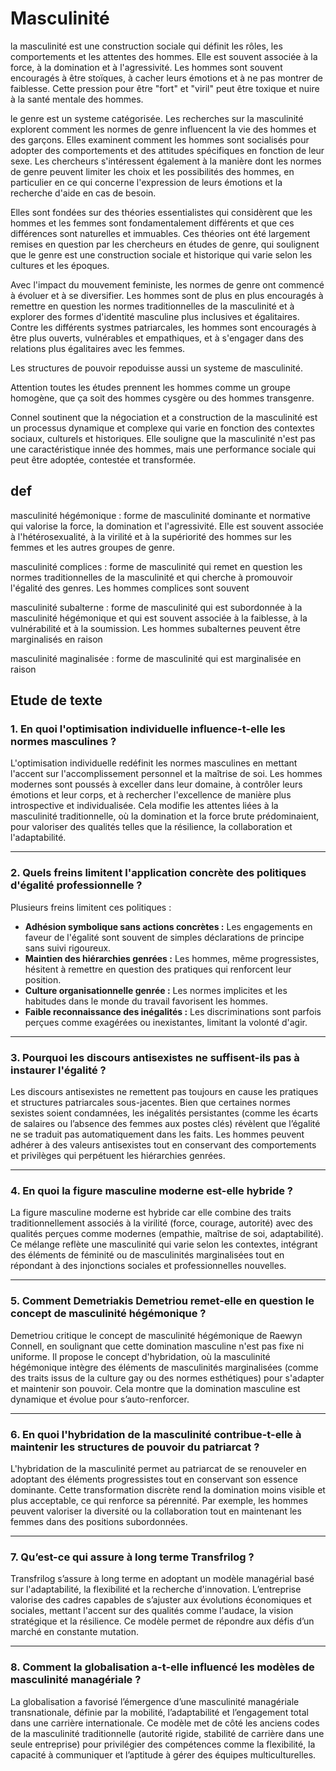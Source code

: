 # Masculinité

la masculinité est une construction sociale qui définit les rôles, les comportements et les attentes des hommes. Elle est souvent associée à la force, à la domination et à l'agressivité. Les hommes sont souvent encouragés à être stoïques, à cacher leurs émotions et à ne pas montrer de faiblesse. Cette pression pour être "fort" et "viril" peut être toxique et nuire à la santé mentale des hommes.

le genre est un systeme catégorisée.
Les recherches sur la masculinité explorent comment les normes de genre influencent la vie des hommes et des garçons. Elles examinent comment les hommes sont socialisés pour adopter des comportements et des attitudes spécifiques en fonction de leur sexe. Les chercheurs s'intéressent également à la manière dont les normes de genre peuvent limiter les choix et les possibilités des hommes, en particulier en ce qui concerne l'expression de leurs émotions et la recherche d'aide en cas de besoin.

Elles sont fondées sur des théories essentialistes qui considèrent que les hommes et les femmes sont fondamentalement différents et que ces différences sont naturelles et immuables. Ces théories ont été largement remises en question par les chercheurs en études de genre, qui soulignent que le genre est une construction sociale et historique qui varie selon les cultures et les époques.

Avec l'impact du mouvement feministe, les normes de genre ont commencé à évoluer et à se diversifier. Les hommes sont de plus en plus encouragés à remettre en question les normes traditionnelles de la masculinité et à explorer des formes d'identité masculine plus inclusives et égalitaires. Contre les différents systmes patriarcales, les hommes sont encouragés à être plus ouverts, vulnérables et empathiques, et à s'engager dans des relations plus égalitaires avec les femmes.

Les structures de pouvoir repoduisse aussi un systeme de masculinité.

Attention toutes les études prennent les hommes comme un groupe homogène, que ça soit des hommes cysgère ou des hommes transgenre.

Connel soutinent que la négociation et a construction de la masculinité est un processus dynamique et complexe qui varie en fonction des contextes sociaux, culturels et historiques. Elle souligne que la masculinité n'est pas une caractéristique innée des hommes, mais une performance sociale qui peut être adoptée, contestée et transformée.

## def

masculinité hégémonique : forme de masculinité dominante et normative qui valorise la force, la domination et l'agressivité. Elle est souvent associée à l'hétérosexualité, à la virilité et à la supériorité des hommes sur les femmes et les autres groupes de genre.

masculinité complices : forme de masculinité qui remet en question les normes traditionnelles de la masculinité et qui cherche à promouvoir l'égalité des genres. Les hommes complices sont souvent

masculinité subalterne : forme de masculinité qui est subordonnée à la masculinité hégémonique et qui est souvent associée à la faiblesse, à la vulnérabilité et à la soumission. Les hommes subalternes peuvent être marginalisés en raison

masculinité maginalisée : forme de masculinité qui est marginalisée en raison

## Etude de texte

### **1. En quoi l'optimisation individuelle influence-t-elle les normes masculines ?**

L'optimisation individuelle redéfinit les normes masculines en mettant l'accent sur l'accomplissement personnel et la maîtrise de soi. Les hommes modernes sont poussés à exceller dans leur domaine, à contrôler leurs émotions et leur corps, et à rechercher l'excellence de manière plus introspective et individualisée. Cela modifie les attentes liées à la masculinité traditionnelle, où la domination et la force brute prédominaient, pour valoriser des qualités telles que la résilience, la collaboration et l'adaptabilité.

---

### **2. Quels freins limitent l'application concrète des politiques d'égalité professionnelle ?**

Plusieurs freins limitent ces politiques :

- **Adhésion symbolique sans actions concrètes :** Les engagements en faveur de l'égalité sont souvent de simples déclarations de principe sans suivi rigoureux.
- **Maintien des hiérarchies genrées :** Les hommes, même progressistes, hésitent à remettre en question des pratiques qui renforcent leur position.
- **Culture organisationnelle genrée :** Les normes implicites et les habitudes dans le monde du travail favorisent les hommes.
- **Faible reconnaissance des inégalités :** Les discriminations sont parfois perçues comme exagérées ou inexistantes, limitant la volonté d'agir.

---

### **3. Pourquoi les discours antisexistes ne suffisent-ils pas à instaurer l'égalité ?**

Les discours antisexistes ne remettent pas toujours en cause les pratiques et structures patriarcales sous-jacentes. Bien que certaines normes sexistes soient condamnées, les inégalités persistantes (comme les écarts de salaires ou l’absence des femmes aux postes clés) révèlent que l’égalité ne se traduit pas automatiquement dans les faits. Les hommes peuvent adhérer à des valeurs antisexistes tout en conservant des comportements et privilèges qui perpétuent les hiérarchies genrées.

---

### **4. En quoi la figure masculine moderne est-elle hybride ?**

La figure masculine moderne est hybride car elle combine des traits traditionnellement associés à la virilité (force, courage, autorité) avec des qualités perçues comme modernes (empathie, maîtrise de soi, adaptabilité). Ce mélange reflète une masculinité qui varie selon les contextes, intégrant des éléments de féminité ou de masculinités marginalisées tout en répondant à des injonctions sociales et professionnelles nouvelles.

---

### **5. Comment Demetriakis Demetriou remet-elle en question le concept de masculinité hégémonique ?**

Demetriou critique le concept de masculinité hégémonique de Raewyn Connell, en soulignant que cette domination masculine n'est pas fixe ni uniforme. Il propose le concept d'hybridation, où la masculinité hégémonique intègre des éléments de masculinités marginalisées (comme des traits issus de la culture gay ou des normes esthétiques) pour s'adapter et maintenir son pouvoir. Cela montre que la domination masculine est dynamique et évolue pour s’auto-renforcer.

---

### **6. En quoi l'hybridation de la masculinité contribue-t-elle à maintenir les structures de pouvoir du patriarcat ?**

L'hybridation de la masculinité permet au patriarcat de se renouveler en adoptant des éléments progressistes tout en conservant son essence dominante. Cette transformation discrète rend la domination moins visible et plus acceptable, ce qui renforce sa pérennité. Par exemple, les hommes peuvent valoriser la diversité ou la collaboration tout en maintenant les femmes dans des positions subordonnées.

---

### **7. Qu’est-ce qui assure à long terme Transfrilog ?**

Transfrilog s’assure à long terme en adoptant un modèle managérial basé sur l'adaptabilité, la flexibilité et la recherche d'innovation. L’entreprise valorise des cadres capables de s’ajuster aux évolutions économiques et sociales, mettant l'accent sur des qualités comme l'audace, la vision stratégique et la résilience. Ce modèle permet de répondre aux défis d’un marché en constante mutation.

---

### **8. Comment la globalisation a-t-elle influencé les modèles de masculinité managériale ?**

La globalisation a favorisé l’émergence d’une masculinité managériale transnationale, définie par la mobilité, l’adaptabilité et l’engagement total dans une carrière internationale. Ce modèle met de côté les anciens codes de la masculinité traditionnelle (autorité rigide, stabilité de carrière dans une seule entreprise) pour privilégier des compétences comme la flexibilité, la capacité à communiquer et l’aptitude à gérer des équipes multiculturelles.

